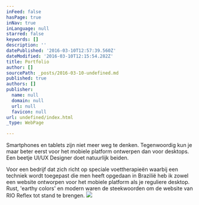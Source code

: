 ```yaml
---
inFeed: false
hasPage: true
inNav: true
inLanguage: null
starred: false
keywords: []
description: ''
datePublished: '2016-03-10T12:57:39.560Z'
dateModified: '2016-03-10T12:15:54.282Z'
title: Portfolio
author: []
sourcePath: _posts/2016-03-10-undefined.md
published: true
authors: []
publisher:
  name: null
  domain: null
  url: null
  favicon: null
url: undefined/index.html
_type: WebPage

---
```

Smartphones en tablets zijn niet meer weg te denken. Tegenwoordig kun je maar beter eerst voor het mobiele platform ontwerpen dan voor desktops. Een beetje UI/UX Designer doet natuurlijk beiden.

Voor een bedrijf dat zich richt op speciale voettherapieën waarbij een techniek wordt toegepast die men heeft opgedaan in Brazilië heb ik zowel een website ontworpen voor het mobiele platform als je reguliere desktop. Rust, 'earthy colors' en modern waren de steekwoorden om de website van RIO Reflex tot stand te brengen.
![](https://the-grid-user-content.s3-us-west-2.amazonaws.com/10c6cdac-3081-4f25-83d8-970e2a126a64.jpg)